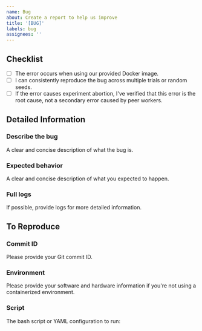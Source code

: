 ```yaml
---
name: Bug
about: Create a report to help us improve
title: '[BUG]'
labels: bug
assignees: ''
---
```


## Checklist

- [ ] The error occurs when using our provided Docker image.
- [ ] I can consistently reproduce the bug across multiple trials or random seeds.
- [ ] If the error causes experiment abortion, I've verified that this error is the root
  cause, not a secondary error caused by peer workers.

## Detailed Information

### Describe the bug

A clear and concise description of what the bug is.

### Expected behavior

A clear and concise description of what you expected to happen.

### Full logs

If possible, provide logs for more detailed information.

## To Reproduce

### Commit ID

Please provide your Git commit ID.

### Environment

Please provide your software and hardware information if you're not using a
containerized environment.

### Script

The bash script or YAML configuration to run:
